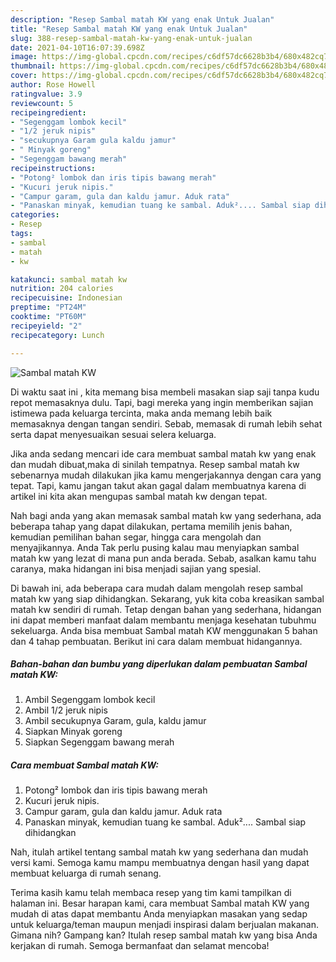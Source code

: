 ```yaml
---
description: "Resep Sambal matah KW yang enak Untuk Jualan"
title: "Resep Sambal matah KW yang enak Untuk Jualan"
slug: 388-resep-sambal-matah-kw-yang-enak-untuk-jualan
date: 2021-04-10T16:07:39.698Z
image: https://img-global.cpcdn.com/recipes/c6df57dc6628b3b4/680x482cq70/sambal-matah-kw-foto-resep-utama.jpg
thumbnail: https://img-global.cpcdn.com/recipes/c6df57dc6628b3b4/680x482cq70/sambal-matah-kw-foto-resep-utama.jpg
cover: https://img-global.cpcdn.com/recipes/c6df57dc6628b3b4/680x482cq70/sambal-matah-kw-foto-resep-utama.jpg
author: Rose Howell
ratingvalue: 3.9
reviewcount: 5
recipeingredient:
- "Segenggam lombok kecil"
- "1/2 jeruk nipis"
- "secukupnya Garam gula kaldu jamur"
- " Minyak goreng"
- "Segenggam bawang merah"
recipeinstructions:
- "Potong² lombok dan iris tipis bawang merah"
- "Kucuri jeruk nipis."
- "Campur garam, gula dan kaldu jamur. Aduk rata"
- "Panaskan minyak, kemudian tuang ke sambal. Aduk².... Sambal siap dihidangkan"
categories:
- Resep
tags:
- sambal
- matah
- kw

katakunci: sambal matah kw 
nutrition: 204 calories
recipecuisine: Indonesian
preptime: "PT24M"
cooktime: "PT60M"
recipeyield: "2"
recipecategory: Lunch

---
```



![Sambal matah KW](https://img-global.cpcdn.com/recipes/c6df57dc6628b3b4/680x482cq70/sambal-matah-kw-foto-resep-utama.jpg)

Di waktu  saat ini , kita memang bisa membeli masakan siap saji tanpa kudu repot memasaknya dulu. Tapi, bagi mereka yang ingin memberikan sajian istimewa pada keluarga tercinta, maka anda memang lebih baik memasaknya dengan tangan sendiri. Sebab, memasak di rumah lebih sehat serta dapat menyesuaikan sesuai selera keluarga.

Jika anda sedang mencari ide cara membuat sambal matah kw yang enak dan mudah dibuat,maka di sinilah tempatnya. Resep sambal matah kw  sebenarnya mudah dilakukan jika kamu mengerjakannya dengan cara yang tepat. Tapi, kamu jangan takut akan gagal dalam membuatnya 
karena di artikel ini kita akan mengupas sambal matah kw dengan tepat.  



Nah bagi anda yang akan memasak sambal matah kw yang sederhana, ada beberapa tahap yang dapat dilakukan, pertama memilih jenis bahan, kemudian pemilihan bahan segar, hingga cara mengolah dan menyajikannya. Anda Tak perlu pusing kalau mau menyiapkan sambal matah kw yang lezat di mana pun anda berada. Sebab, asalkan kamu  tahu caranya, maka hidangan ini bisa menjadi sajian yang spesial.

Di bawah ini, ada beberapa cara mudah dalam mengolah resep sambal matah kw yang siap dihidangkan. Sekarang, yuk kita coba kreasikan sambal matah kw sendiri di rumah. Tetap dengan bahan yang sederhana, hidangan ini dapat memberi manfaat dalam membantu menjaga kesehatan tubuhmu sekeluarga. Anda bisa membuat Sambal matah KW menggunakan 5 bahan dan 4 tahap pembuatan. Berikut ini cara dalam membuat hidangannya.

<!--inarticleads1-->

##### Bahan-bahan dan bumbu yang diperlukan dalam pembuatan Sambal matah KW:

1. Ambil Segenggam lombok kecil
1. Ambil 1/2 jeruk nipis
1. Ambil secukupnya Garam, gula, kaldu jamur
1. Siapkan  Minyak goreng
1. Siapkan Segenggam bawang merah




<!--inarticleads2-->

##### Cara membuat Sambal matah KW:

1. Potong² lombok dan iris tipis bawang merah
1. Kucuri jeruk nipis.
1. Campur garam, gula dan kaldu jamur. Aduk rata
1. Panaskan minyak, kemudian tuang ke sambal. Aduk².... Sambal siap dihidangkan




Nah, itulah artikel tentang  sambal matah kw  yang sederhana dan mudah versi kami. Semoga kamu mampu membuatnya dengan hasil yang dapat membuat keluarga di rumah senang. 

Terima kasih kamu telah membaca resep yang tim kami tampilkan di halaman ini. Besar harapan kami, cara membuat  Sambal matah KW yang mudah di atas dapat membantu Anda menyiapkan masakan yang sedap untuk keluarga/teman maupun menjadi inspirasi dalam berjualan makanan. Gimana nih? Gampang kan? Itulah resep sambal matah kw yang bisa Anda kerjakan di rumah. Semoga bermanfaat dan selamat mencoba!

